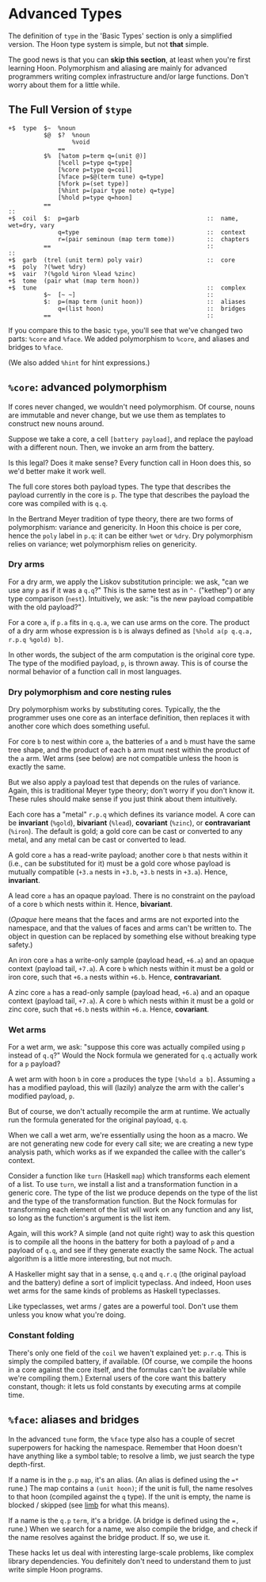# Advanced Types

The definition of `type` in the 'Basic Types' section is only a simplified version.  The Hoon type system is simple, but not **that** simple.

The good news is that you can **skip this section**, at least when you're first learning Hoon.  Polymorphism and aliasing are mainly for advanced programmers writing complex infrastructure and/or large functions.  Don't worry about them for a little while.

## The Full Version of `$type`

```hoon
+$  type  $~  %noun
          $@  $?  %noun
                  %void
              ==
          $%  [%atom p=term q=(unit @)]
              [%cell p=type q=type]
              [%core p=type q=coil]
              [%face p=$@(term tune) q=type]
              [%fork p=(set type)]
              [%hint p=(pair type note) q=type]
              [%hold p=type q=hoon]
          ==
::
+$  coil  $:  p=garb                                    ::  name, wet=dry, vary
              q=type                                    ::  context
              r=(pair seminoun (map term tome))         ::  chapters
          ==                                            ::
::
+$  garb  (trel (unit term) poly vair)                  ::  core
+$  poly  ?(%wet %dry)
+$  vair  ?(%gold %iron %lead %zinc)
+$  tome  (pair what (map term hoon))
+$  tune                                                ::  complex
          $~  [~ ~]                                     ::
          $:  p=(map term (unit hoon))                  ::  aliases
              q=(list hoon)                             ::  bridges
          ==                                            ::
```

If you compare this to the basic `type`, you'll see that we've changed two parts: `%core` and `%face`.  We added polymorphism to `%core`, and aliases and bridges to `%face`.

(We also added `%hint` for hint expressions.)

## `%core`: advanced polymorphism

If cores never changed, we wouldn't need polymorphism.  Of course, nouns are immutable and never change, but we use them as templates to construct new nouns around.

Suppose we take a core, a cell `[battery payload]`, and replace the payload with a different noun.  Then, we invoke an arm from the battery.

Is this legal?  Does it make sense?  Every function call in Hoon does this, so we'd better make it work well.

The full core stores both payload types.  The type that describes the payload currently in the core is `p`.  The type that describes the payload the core was compiled with is `q.q`.

In the Bertrand Meyer tradition of type theory, there are two forms of polymorphism: variance and genericity.  In Hoon this choice is per core, hence the `poly` label in `p.q`: it can be either `%wet` or `%dry`. Dry polymorphism relies on variance; wet polymorphism relies on genericity.

### Dry arms

For a dry arm, we apply the Liskov substitution principle: we ask, "can we use any `p` as if it was a `q.q`?"  This is the same test as in `^-` ("kethep") or any type comparison (`nest`).  Intuitively, we ask: "is the new payload compatible with the old payload?"

For a core `a`, if `p.a` fits in `q.q.a`, we can use arms on the core.  The product of a dry arm whose expression is `b` is always defined as `[%hold a(p q.q.a, r.p.q %gold) b]`.

In other words, the subject of the arm computation is the original core type.  The type of the modified payload, `p`, is thrown away.  This is of course the normal behavior of a function call in most languages.

### Dry polymorphism and core nesting rules

Dry polymorphism works by substituting cores.  Typically, the the programmer uses one core as an interface definition, then replaces it with another core which does something useful.

For core `b` to nest within core `a`, the batteries of `a` and `b` must have the same tree shape, and the product of each `b` arm must nest within the product of the `a` arm.  Wet arms (see below) are not compatible unless the hoon is exactly the same.

But we also apply a payload test that depends on the rules of variance.  Again, this is traditional Meyer type theory; don't worry if you don't know it.  These rules should make sense if you just think about them intuitively.

Each core has a "metal" `r.p.q` which defines its variance model. A core can be **invariant** (`%gold`), **bivariant** (`%lead`), **covariant** (`%zinc`), or **contravariant** (`%iron`).  The default is gold; a gold core can be cast or converted to any metal, and any metal can be cast or converted to lead.

A gold core `a` has a read-write payload; another core `b` that nests within it (i.e., can be substituted for it) must be a gold core whose payload is mutually compatible (`+3.a` nests in `+3.b`, `+3.b` nests in `+3.a`).  Hence, **invariant**.

A lead core `a` has an opaque payload.  There is no constraint on the payload of a core `b` which nests within it.  Hence, **bivariant**.

(_Opaque_ here means that the faces and arms are not exported into the namespace, and that the values of faces and arms can't be written to. The object in question can be replaced by something else without breaking type safety.)

An iron core `a` has a write-only sample (payload head, `+6.a`) and an opaque context (payload tail, `+7.a`).  A core `b` which nests within it must be a gold or iron core, such that `+6.a` nests within `+6.b`.  Hence, **contravariant**.

A zinc core `a` has a read-only sample (payload head, `+6.a`) and an opaque context (payload tail, `+7.a`).  A core `b` which nests within it must be a gold or zinc core, such that `+6.b` nests within `+6.a`.  Hence, **covariant**.

### Wet arms

For a wet arm, we ask: "suppose this core was actually compiled using `p` instead of `q.q`?"  Would the Nock formula we generated for `q.q` actually work for a `p` payload?

A wet arm with hoon `b` in core `a` produces the type `[%hold a b]`.  Assuming `a` has a modified payload, this will (lazily) analyze the arm with the caller's modified payload, `p`.

But of course, we don't actually recompile the arm at runtime. We actually run the formula generated for the original payload, `q.q`.

When we call a wet arm, we're essentially using the hoon as a macro.  We are not generating new code for every call site; we are creating a new type analysis path, which works as if we expanded the callee with the caller's context.

Consider a function like `turn` (Haskell `map`) which transforms each element of a list.  To use `turn`, we install a list and a transformation function in a generic core.  The type of the list we produce depends on the type of the list and the type of the transformation function.  But the Nock formulas for transforming each element of the list will work on any function and any list, so long as the function's argument is the list item.

Again, will this work?  A simple (and not quite right) way to ask this question is to compile all the hoons in the battery for both a payload of `p` and a payload of `q.q`, and see if they generate exactly the same Nock.  The actual algorithm is a little more interesting, but not much.

A Haskeller might say that in a sense, `q.q` and `q.r.q` (the original payload and the battery) define a sort of implicit typeclass.  And indeed, Hoon uses wet arms for the same kinds of problems as Haskell typeclasses.

Like typeclasses, wet arms / gates are a powerful tool.  Don't use them unless you know what you're doing.

### Constant folding

There's only one field of the `coil` we haven't explained yet: `p.r.q`.  This is simply the compiled battery, if available.  (Of course, we compile the hoons in a core against the core itself, and the formulas can't be available while we're compiling them.) External users of the core want this battery constant, though: it lets us fold constants by executing arms at compile time.

## `%face`: aliases and bridges

In the advanced `tune` form, the `%face` type also has a couple of secret superpowers for hacking the namespace.  Remember that Hoon doesn't have anything like a symbol table; to resolve a limb, we just search the type depth-first.

If a name is in the `p.p` `map`, it's an alias.  (An alias is defined using the `=*` rune.) The map contains a `(unit hoon)`; if the unit is full, the name resolves to that hoon (compiled against the `q` type).  If the unit is empty, the name is blocked / skipped (see [limb](limbs/limb.md) for what this means).

If a name is the `q.p` `term`, it's a bridge.  (A bridge is defined using the `=,` rune.)  When we search for a name, we also compile the bridge, and check if the name resolves against the bridge product.  If so, we use it.

These hacks let us deal with interesting large-scale problems, like complex library dependencies.  You definitely don't need to understand them to just write simple Hoon programs.
